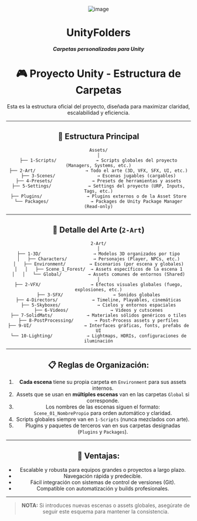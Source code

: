 <header>

![image](https://github.com/user-attachments/assets/95f4cd3a-c3be-4896-9a63-026bd422bce4)

# **UnityFolders**

_**Carpetas personalizadas para Unity**_


# 🎮 Proyecto Unity - Estructura de Carpetas

Esta es la estructura oficial del proyecto, diseñada para maximizar claridad, escalabilidad y eficiencia.

---

## 📂 Estructura Principal

```
Assets/
│
├── 1-Scripts/               → Scripts globales del proyecto (Managers, Systems, etc.)
├── 2-Art/                   → Todo el arte (3D, VFX, SFX, UI, etc.)
├── 3-Scenes/                → Escenas jugables (cargables)
├── 4-Presets/               → Presets de herramientas y assets
├── 5-Settings/              → Settings del proyecto (URP, Inputs, Tags, etc.)
├── Plugins/                 → Plugins externos o de la Asset Store
└── Packages/                → Packages de Unity Package Manager (Read-only)
```

---

## 📂 Detalle del Arte (`2-Art`)

```
2-Art/
│
├── 1-3D/                    → Modelos 3D organizados por tipo
│   ├── Characters/          → Personajes (Player, NPCs, etc.)
│   ├── Environment/         → Escenarios (por escena y globales)
│   │   ├── Scene_1_Forest/  → Assets específicos de la escena 1
│   │   └── Global/          → Assets comunes de entornos (Shared)
│
├── 2-VFX/                   → Efectos visuales globales (fuego, explosiones, etc.)
├── 3-SFX/                   → Sonidos globales
├── 4-Directors/             → Timeline, Playables, cinemáticas
├── 5-Skyboxes/              → Cielos y entornos espaciales
├── 6-Videos/                → Videos y cutscenes
├── 7-SolidMats/             → Materiales sólidos genéricos o tiles
├── 8-PostProcessing/        → Post-Process assets y perfiles
├── 9-UI/                    → Interfaces gráficas, fonts, prefabs de UI
└── 10-Lighting/             → Lightmaps, HDRIs, configuraciones de iluminación
```

---

## 📋 Reglas de Organización:
1. **Cada escena** tiene su propia carpeta en `Environment` para sus assets internos.
2. Assets que se usan en **múltiples escenas** van en las carpetas `Global` si corresponde.
3. Los nombres de las escenas siguen el formato:  
`Scene_01_NombrePropio` para orden automático y claridad.
4. Scripts globales siempre van en `1-Scripts` (nunca mezclados con arte).
5. Plugins y paquetes de terceros van en sus carpetas designadas (`Plugins` y `Packages`).

---

## 🎯 Ventajas:
- Escalable y robusta para equipos grandes o proyectos a largo plazo.
- Navegación rápida y predecible.
- Fácil integración con sistemas de control de versiones (Git).
- Compatible con automatización y builds profesionales.

---

> **NOTA:** Si introduces nuevas escenas o assets globales, asegúrate de seguir este esquema para mantener la consistencia.



